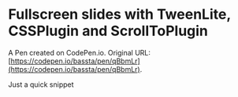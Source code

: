 # Fullscreen slides with TweenLite, CSSPlugin and ScrollToPlugin

A Pen created on CodePen.io. Original URL: [https://codepen.io/bassta/pen/qBbmLr](https://codepen.io/bassta/pen/qBbmLr).

Just a quick snippet